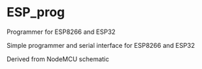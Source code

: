 # ESP_prog
Programmer for ESP8266 and ESP32

Simple programmer and serial interface for ESP8266 and ESP32

Derived from NodeMCU schematic
